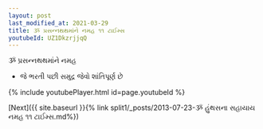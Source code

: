 ```yaml
---
layout: post
last_modified_at: 2021-03-29
title: ૐ પ્રસન્નથથમાંને નમહ ૧૧ ટાઈમ્સ
youtubeId: UZ1DkzrjjqQ
---
```

 
 
 ૐ પ્રસન્નથથમાંને નમહ  
 
 -  જે ભરતી પછી સમુદ્ર જેવો શાંતિપૂર્ણ છે 
 
  
 
  
 
 
 
 
 
 


{% include youtubePlayer.html id=page.youtubeId %}
 
[Next]({{ site.baseurl }}{% link  split1/_posts/2013-07-23-ૐ હુંથસના સહાયાય નમહ ૧૧ ટાઈમ્સ.md%})
 

